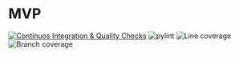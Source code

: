 # MVP
[![Continuos Integration & Quality Checks](https://github.com/SevenBitsSwe/MVP/actions/workflows/main.yml/badge.svg)](https://github.com/SevenBitsSwe/MVP/actions/workflows/main.yml)
![pylint](https://img.shields.io/badge/PyLint-8.96-green?logo=python&logoColor=white)
![Line coverage](https://img.shields.io/badge/coverage-99.66%25-brightgreen?logo=python&logoColor=white)
![Branch coverage](https://img.shields.io/badge/coverage-100.0%25-brightgreen?logo=python&logoColor=white)
